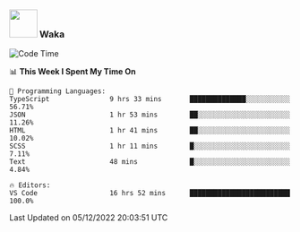 ### <img src="https://media.giphy.com/media/VgCDAzcKvsR6OM0uWg/giphy.gif" width="50"> Waka

  <!--START_SECTION:waka-->
![Code Time](http://img.shields.io/badge/Code%20Time-1%2C136%20hrs%2014%20mins-blue)

📊 **This Week I Spent My Time On** 

```text
💬 Programming Languages: 
TypeScript               9 hrs 33 mins       ██████████████░░░░░░░░░░░   56.71% 
JSON                     1 hr 53 mins        ██░░░░░░░░░░░░░░░░░░░░░░░   11.26% 
HTML                     1 hr 41 mins        ██░░░░░░░░░░░░░░░░░░░░░░░   10.02% 
SCSS                     1 hr 11 mins        █░░░░░░░░░░░░░░░░░░░░░░░░   7.11% 
Text                     48 mins             █░░░░░░░░░░░░░░░░░░░░░░░░   4.84%

🔥 Editors: 
VS Code                  16 hrs 52 mins      █████████████████████████   100.0%

```


 Last Updated on 05/12/2022 20:03:51 UTC
<!--END_SECTION:waka-->
